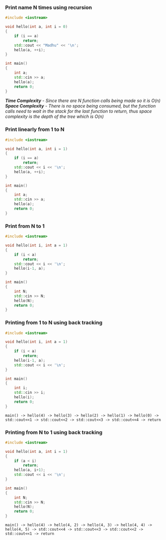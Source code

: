 ### Print name N times using recursion
```c++
#include <iostream>

void hello(int a, int i = 0)
{
    if (i == a)
        return;
    std::cout << "Madhu" << '\n';
    hello(a, ++i);
}

int main()
{
    int a;
    std::cin >> a;
    hello(a);
    return 0;
}
```
***Time Complexity** - Since there are N function calls being made so it is O(n)
**Space Complexity** - There is no space being consumed, but the function calls need to wait in the stack for the last function to return, thus space complexity is the depth of the tree which is O(n)*

### Print linearly from 1 to N
```c++
#include <iostream>

void hello(int a, int i = 1)
{
    if (i == a)
        return;
    std::cout << i << '\n';
    hello(a, ++i);
}

int main()
{
    int a;
    std::cin >> a;
    hello(a);
    return 0;
}
```

### Print from N to 1
```c++
#include <iostream>

void hello(int i, int a = 1)
{
    if (i < a)
        return;
    std::cout << i << '\n';
    hello(i-1, a);
}

int main()
{
    int N;
    std::cin >> N;
    hello(N);
    return 0;
}
```

### Printing from 1 to N using back tracking
```c++
#include <iostream>

void hello(int i, int a = 1)
{
    if (i < a)
        return;
    hello(i-1, a);
    std::cout << i << '\n';
}

int main()
{
    int i;
    std::cin >> i;
    hello(i);
    return 0;
}
```
`main() -> hello(4) -> hello(3) -> hello(2) -> hello(1) -> hello(0) -> std::cout<<1 -> std::cout<<2 -> std::cout<<3 -> std::cout<<4 -> return`

### Printing from N to 1 using back tracking
```c++
#include <iostream>

void hello(int a, int i = 1)
{
    if (a < i)
        return;
    hello(a, i+1);
    std::cout << i << '\n';
}

int main()
{
    int N;
    std::cin >> N;
    hello(N);
    return 0;
}
```
`main() -> hello(4) -> hello(4, 2) -> hello(4, 3) -> hello(4, 4) -> hello(4, 5) -> std::cout<<4 -> std::cout<<3 -> std::cout<<2 -> std::cout<<1 -> return`